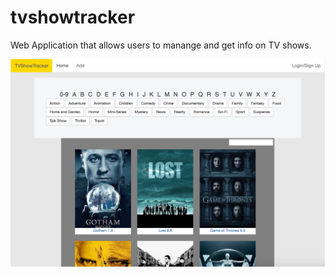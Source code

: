 # tvshowtracker

Web Application that allows users to manange and get info on TV shows.



![Screenshot](https://github.com/pjherold/tvshowtracker/blob/master/sitepic.png)
